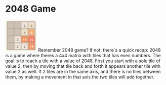 # 2048 Game
![alt text](https://github.com/AndresSM415/C-language/blob/main/images/2048%20ex.png "Saquenme de Latinoamerica")
Remember 2048 game? If not, there´s a quick recap: 
2048 is a game where theres a 4x4 matrix with tiles that has even numbers. 
The goal is to reach a tile with a value of 2048.
First you start with a sole tile of value 2, then by moving that tile back and forth it appears another tile with value 2 as well.
If 2 tiles are in the same axis, and there is no tiles between them, by making a movement in that axis the two tiles will add together.
